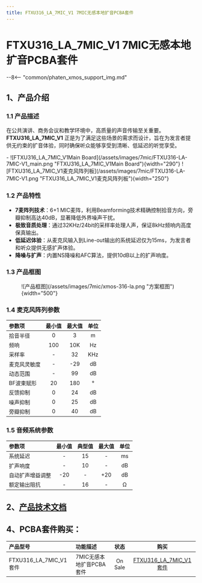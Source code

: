 ```yaml
---
title: FTXU316_LA_7MIC_V1 7MIC无感本地扩音PCBA套件
---
```



# FTXU316_LA_7MIC_V1 7MIC无感本地扩音PCBA套件

--8<-- "common/phaten_xmos_support_img.md"

## 1、产品介绍
### 1.1 产品描述

在公共演讲、商务会议和教学环境中，高质量的声音传输至关重要。**FTXU316_LA_7MIC_V1** 正是为了满足这些场景的需求而设计，旨在为发言者提供无约束的扩音体验，同时确保听众能够享受到清晰、低延迟的听觉享受。

<div class="grid cards" markdown>
- ![FTXU316_LA_7MIC_V1Main Board](/assets/images/7mic/FTXU316-LA-7MIC-V1_main.png "FTXU316_LA_7MIC_V1Main Board"){width="290"}  ![FTXU316_LA_7MIC_V1麦克风阵列板](/assets/images/7mic/FTXU316-LA-7MIC-V1.png "FTXU316_LA_7MIC_V1麦克风阵列板"){width="250"}
</div>

### 1.2 产品特性

- **7麦阵列技术**：6+1 MIC麦阵，利用Beamforming技术精确控制拾音方向，旁瓣抑制高达40dB，显著降低外界噪声干扰。
- **极致音质处理**：通过32KHz/24bit的采样率处理人声，保证8kHz频响内高度保真输出。
- **低延迟体验**：从麦克风输入到Line-out输出的系统延迟仅为15ms，为发言者和听众提供无感扩声体验。
- **降噪与扩声**：内置NS降噪和AFC算法，提供10dB以上的扩声响度。

### 1.3 产品框图

<figure markdown="span">
  ![产品框图](/assets/images/7mic/xmos-316-la.png "方案框图"){width="500"}
  <figcaption></figcaption>
</figure>

### 1.4 麦克风阵列参数

| 参数项       | 最小值       | 最大值 | 单位   |
| :------------| :------: | :------: | :----: |
| 拾音半径      | 0           | 3      | m     |
| 频响         | 100          | 10K    | Hz    |
| 采样率       | -            | 32     | KHz   |
| 麦克风灵敏度  | -            | -29   | dB     |
| 动态范围     | -            | 99     | dB     |
| BF波束赋形   | 20           | 180    | °      |
| 反馈抑制     | 0            | 24     | dB     |
| 噪声抑制     | 0            | 25     | dB     |
| 旁瓣抑制     | 0            | 40     | dB     |


### 1.5 音频系统参数

|      参数项      |   最小值   | 典型值  |   最大值   |   单位   |
|:---------------|:---------:|:------:|:---------:|:-------:|
|     系统延迟     |    -     |    15   |     -    |    ms   |
|    扩声响度      |    -     |    10   |    -   |    dB   |
| 自动扩声增益调整 |    -20   |    -   |    +20    |    dB   |
|   额定输出阻抗    |    -    |    16   |     -     |    Ω    |

## 2、[产品技术文档](/dev_doc/array_mic/ftxu316_la_7mic_v1/index.md)

## 4、PCBA套件购买：
产品型号                   | 功能描述                  |状态               |购买                                 
:------------------------ | :------------------------| :---------------: | :----------------: 
FTXU316_LA_7MIC_V1套件     | 7MIC无感本地扩音PCBA套件  | On Sale      |[FTXU316_LA_7MIC_V1套件](https://detail.1688.com/offer/781959298593.html?_t=1714031259934&spm=a2615.7691456.co_1_0_wangpu_score_0_0_0_0_0_0_0000_0.0)
